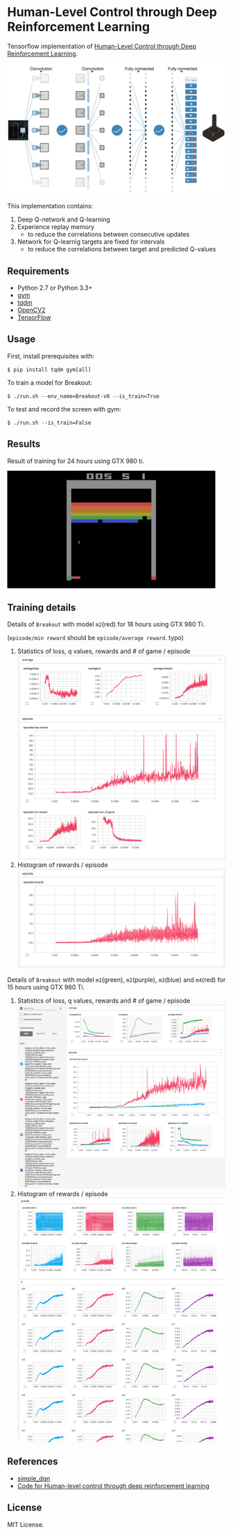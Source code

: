 # Human-Level Control through Deep Reinforcement Learning

Tensorflow implementation of [Human-Level Control through Deep Reinforcement Learning](http://home.uchicago.edu/~arij/journalclub/papers/2015_Mnih_et_al.pdf).

![model](assets/model.png)

This implementation contains:

1. Deep Q-network and Q-learning
2. Experience replay memory
    - to reduce the correlations between consecutive updates
3. Network for Q-learnig targets are fixed for intervals
    - to reduce the correlations between target and predicted Q-values


## Requirements

- Python 2.7 or Python 3.3+
- [gym](https://github.com/openai/gym)
- [tqdm](https://github.com/tqdm/tqdm)
- [OpenCV2](http://opencv.org/)
- [TensorFlow](https://www.tensorflow.org/)


## Usage

First, install prerequisites with:

    $ pip install tqdm gym[all]

To train a model for Breakout:

    $ ./run.sh --env_name=Breakout-v0 --is_train=True

To test and record the screen with gym:

    $ ./run.sh --is_train=False


## Results

Result of training for 24 hours using GTX 980 ti.

![best](assets/best.gif)


## Training details

Details of `Breakout` with model `m2`(red) for 18 hours using GTX 980 Ti.

(`episode/min reward` should be `episode/average reward`. typo)

1. Statistics of loss, q values, rewards and # of game / episode
![tensorboard](assets/0518_scalar_step_m2.png)
2. Histogram of rewards / episode
![tensorboard](assets/0518_hist_step_m2.png)

Details of `Breakout` with model `m1`(green), `m2`(purple), `m3`(blue) and `m4`(red) for 15 hours using GTX 980 Ti.

1. Statistics of loss, q values, rewards and # of game / episode
![tensorboard](assets/0520_scalar_step_all.png)
2. Histogram of rewards / episode
![tensorboard](assets/0520_hist_step_all.png)


## References

- [simple_dqn](https://github.com/tambetm/simple_dqn.git)
- [Code for Human-level control through deep reinforcement learning](https://sites.google.com/a/deepmind.com/dqn/)


## License

MIT License.

